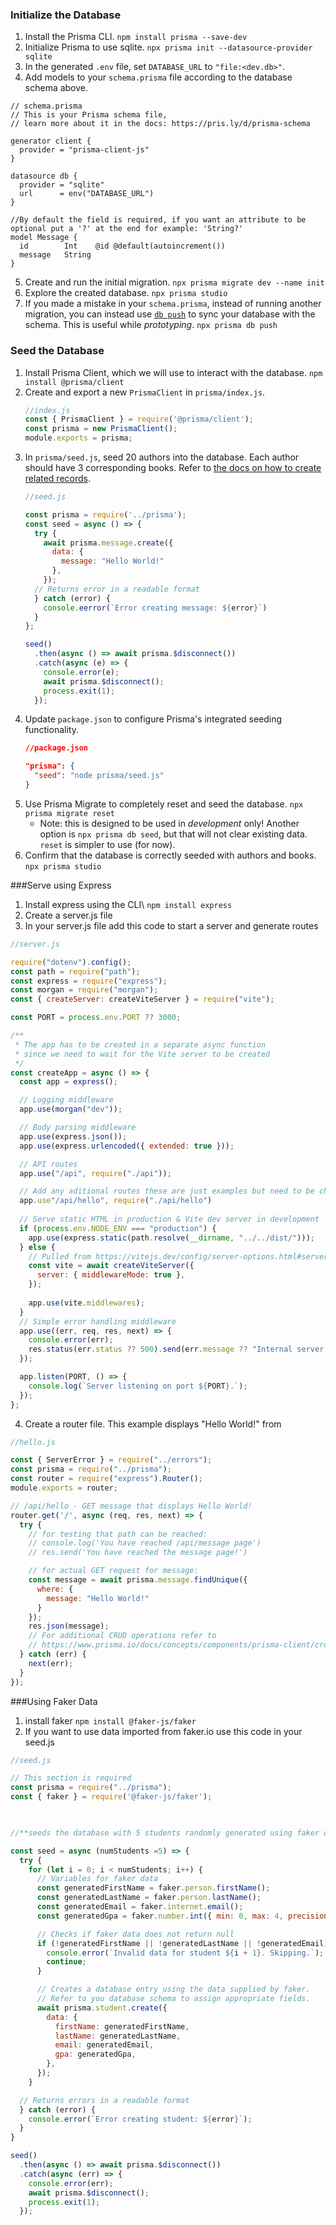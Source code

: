 ### Initialize the Database

1. Install the Prisma CLI.
   `npm install prisma --save-dev`
1. Initialize Prisma to use sqlite.
   `npx prisma init --datasource-provider sqlite`
3. In the generated `.env` file, set `DATABASE_URL` to `"file:<dev.db>"`.
4. Add models to your `schema.prisma` file according to the database schema above.
```schema.prisma
// schema.prisma
// This is your Prisma schema file,
// learn more about it in the docs: https://pris.ly/d/prisma-schema

generator client {
  provider = "prisma-client-js"
} 

datasource db {
  provider = "sqlite"
  url      = env("DATABASE_URL")
}  

//By default the field is required, if you want an attribute to be optional put a '?' at the end for example: 'String?'
model Message {
  id        Int    @id @default(autoincrement())
  message   String 
}
```
5. Create and run the initial migration.
   `npx prisma migrate dev --name init`
6. Explore the created database.
   `npx prisma studio`
7. If you made a mistake in your `schema.prisma`, instead of running another migration, you can instead use [`db push`](https://www.prisma.io/docs/guides/migrate/prototyping-schema-db-push) to sync your database with the schema. This is useful while _prototyping_.
   `npx prisma db push`

### Seed the Database

1. Install Prisma Client, which we will use to interact with the database.
   `npm install @prisma/client`
1. Create and export a new `PrismaClient` in `prisma/index.js`.
   ```js
   //index.js
   const { PrismaClient } = require('@prisma/client');
   const prisma = new PrismaClient();
   module.exports = prisma;
   ```
1. In `prisma/seed.js`, seed 20 authors into the database. Each author should have 3 corresponding books. Refer to [the docs on how to create related records](https://www.prisma.io/docs/concepts/components/prisma-client/relation-queries#create-a-related-record).
   ```js
   //seed.js
   
   const prisma = require('../prisma');
   const seed = async () => {
     try {
       await prisma.message.create({
         data: {
           message: "Hello World!"
         },
       });
     // Returns error in a readable format
     } catch (error) {
       console.eerror(`Error creating message: ${error}`)
     }
   };
   
   seed()
     .then(async () => await prisma.$disconnect())
     .catch(async (e) => {
       console.error(e);
       await prisma.$disconnect();
       process.exit(1);
     });
   ```
1. Update `package.json` to configure Prisma's integrated seeding functionality.
   ```json
   //package.json
   
   "prisma": {
     "seed": "node prisma/seed.js"
   }
   ```
1. Use Prisma Migrate to completely reset and seed the database.
   `npx prisma migrate reset`
   - Note: this is designed to be used in _development_ only! Another option is `npx prisma db seed`, but that will not clear existing data. `reset` is simpler to use (for now).
1. Confirm that the database is correctly seeded with authors and books.
   `npx prisma studio`

###Serve using Express

1. Install express using the CLI\ 
   `npm install express`
2. Create a server.js file 
3. In your server.js file add this code to start a server and generate routes
```javascript
//server.js

require("dotenv").config();
const path = require("path");
const express = require("express");
const morgan = require("morgan");
const { createServer: createViteServer } = require("vite");

const PORT = process.env.PORT ?? 3000;

/**
 * The app has to be created in a separate async function
 * since we need to wait for the Vite server to be created
 */
const createApp = async () => {
  const app = express(); 

  // Logging middleware
  app.use(morgan("dev")); 

  // Body parsing middleware
  app.use(express.json());
  app.use(express.urlencoded({ extended: true }));  

  // API routes
  app.use("/api", require("./api"));

  // Add any aditional routes these are just examples but need to be changed depending on your folder/file structure
  app.use"/api/hello", require("./api/hello")
  
  // Serve static HTML in production & Vite dev server in development
  if (process.env.NODE_ENV === "production") {
    app.use(express.static(path.resolve(__dirname, "../../dist/")));
  } else {
    // Pulled from https://vitejs.dev/config/server-options.html#server-middlewaremode
    const vite = await createViteServer({
      server: { middlewareMode: true },
    });
    
    app.use(vite.middlewares);
  }
  // Simple error handling middleware
  app.use((err, req, res, next) => {
    console.error(err);
    res.status(err.status ?? 500).send(err.message ?? "Internal server error.");
  }); 

  app.listen(PORT, () => {
    console.log(`Server listening on port ${PORT}.`);
  });
};
```
4. Create a router file. This example displays "Hello World!" from
```javascript
//hello.js

const { ServerError } = require("../errors");
const prisma = require("../prisma");
const router = require("express").Router();
module.exports = router;  

// /api/hello - GET message that displays Hello World!
router.get('/', async (req, res, next) => {
  try {
    // for testing that path can be reached:
    // console.log('You have reached /api/message page')
    // res.send('You have reached the message page!')

    // for actual GET request for message:
    const message = await prisma.message.findUnique({
      where: {
        message: "Hello World!"
      }
    });
    res.json(message);
    // For additional CRUD operations refer to
    // https://www.prisma.io/docs/concepts/components/prisma-client/crud
  } catch (err) {
    next(err);
  }
});
```

###Using Faker Data
1. install faker 
   `npm install @faker-js/faker`
2. If you want to use data imported from faker.io use this code in your seed.js
```js
//seed.js

// This section is required
const prisma = require("../prisma");
const { faker } = require('@faker-js/faker');

  

//**seeds the database with 5 students randomly generated using faker data */

const seed = async (numStudents =5) => {
  try {
    for (let i = 0; i < numStudents; i++) {
      // Variables for faker data
      const generatedFirstName = faker.person.firstName();
      const generatedLastName = faker.person.lastName();
      const generatedEmail = faker.internet.email();
      const generatedGpa = faker.number.int({ min: 0, max: 4, precision: 0.01 });

      // Checks if faker data does not return null
      if (!generatedFirstName || !generatedLastName || !generatedEmail) {
        console.error(`Invalid data for student ${i + 1}. Skipping.`);
        continue;
      } 

      // Creates a database entry using the data supplied by faker.
      // Refer to you database schema to assign appropriate fields.
      await prisma.student.create({
        data: {
          firstName: generatedFirstName,
          lastName: generatedLastName,
          email: generatedEmail,
          gpa: generatedGpa,
        },
      });
    } 

  // Returns errors in a readable format
  } catch (error) {
    console.error(`Error creating student: ${error}`);
  }
}  

seed()
  .then(async () => await prisma.$disconnect())
  .catch(async (err) => {
    console.error(err);
    await prisma.$disconnect();
    process.exit(1);
  });
```
